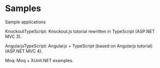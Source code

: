 Samples
=======

Sample applications

KnockoutTypeScript: Knockout.js tutorial rewritten in TypeScript (ASP.NET MVC 3).

AngularjsTypeScript: Angularjs + TypeScript (based on Angularjs tutorial) (ASP.NET MVC 4).

Moq: Moq + XUnit.NET examples.
